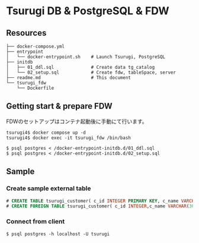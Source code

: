 # Tsurugi DB & PostgreSQL & FDW
## Resources
```
├── docker-compose.yml
├── entrypoint
│   └── docker-entrypoint.sh    # Launch Tsurugi, PostgreSQL
├── initdb
│   ├── 01_ddl.sql              # Create data tg_catalog
│   └── 02_setup.sql            # Create fdw, tableSpace, server 
├── readme.md                   # This document
└── tsurugi_fdw
    └── Dockerfile
```

## Getting start & prepare FDW
FDWのセットアップはコンテナ起動後に手動にて行います。
```
tsurugi4$ docker compose up -d
tsurugi4$ docker exec -it tsurugi_fdw /bin/bash

$ psql postgres < /docker-entrypoint-initdb.d/01_ddl.sql
$ psql postgres < /docker-entrypoint-initdb.d/02_setup.sql
```

## Sample
### Create sample external table
```SQL
# CREATE TABLE tsurugi_customer( c_id INTEGER PRIMARY KEY, c_name VARCHAR(30) NOT NULL, c_age INTEGER) TABLESPACE tsurugi;
# CREATE FOREIGN TABLE tsurugi_customer( c_id INTEGER,c_name VARCHAR(30) NOT NULL,c_age INTEGER) SERVER tsurugi;
```
### Connect from client
```shell
$ psql postgres -h localhost -U tsurugi
```